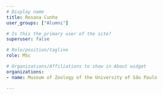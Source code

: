 ```yaml
---
# Display name
title: Rosana Cunha
user_groups: ["Alumni"]

# Is this the primary user of the site?
superuser: false

# Role/position/tagline
role: MSc

# Organizations/Affiliations to show in About widget
organizations:
- name: Museum of Zoology of the University of São Paulo

---
```

